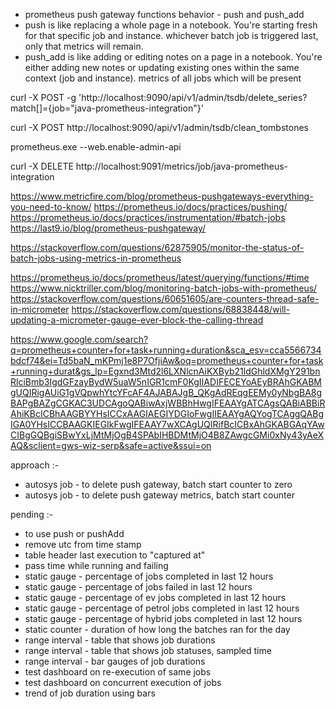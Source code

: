 * prometheus push gateway functions behavior - push and push_add
* push is like replacing a whole page in a notebook. You're starting fresh for that specific job and instance. whichever 
batch job is triggered last, only that metrics will remain. 
* push_add is like adding or editing notes on a page in a notebook. You're either adding new notes or updating existing 
ones within the same context (job and instance). metrics of all jobs which will be present

curl -X POST -g 'http://localhost:9090/api/v1/admin/tsdb/delete_series?match[]={job="java-prometheus-integration"}'

curl -X POST http://localhost:9090/api/v1/admin/tsdb/clean_tombstones

prometheus.exe --web.enable-admin-api

curl -X DELETE http://localhost:9091/metrics/job/java-prometheus-integration

https://www.metricfire.com/blog/prometheus-pushgateways-everything-you-need-to-know/
https://prometheus.io/docs/practices/pushing/
https://prometheus.io/docs/practices/instrumentation/#batch-jobs
https://last9.io/blog/prometheus-pushgateway/

https://stackoverflow.com/questions/62875905/monitor-the-status-of-batch-jobs-using-metrics-in-prometheus

https://prometheus.io/docs/prometheus/latest/querying/functions/#time
https://www.nicktriller.com/blog/monitoring-batch-jobs-with-prometheus/
https://stackoverflow.com/questions/60651605/are-counters-thread-safe-in-micrometer
https://stackoverflow.com/questions/68838448/will-updating-a-micrometer-gauge-ever-block-the-calling-thread

https://www.google.com/search?q=prometheus+counter+for+task+running+duration&sca_esv=cca5566734bdcf74&ei=Td5baN_mKPmj1e8P7OfjiAw&oq=prometheus+counter+for+task+running+durat&gs_lp=Egxnd3Mtd2l6LXNlcnAiKXByb21ldGhldXMgY291bnRlciBmb3IgdGFzayBydW5uaW5nIGR1cmF0KgIIADIFECEYoAEyBRAhGKABMgUQIRigAUiG1gVQpwhYtcYFcAF4AJABAJgB_QKgAdREqgEEMy0yNbgBA8gBAPgBAZgCGKAC3UDCAgoQABiwAxjWBBhHwgIFEAAYgATCAgsQABiABBiRAhiKBcICBhAAGBYYHsICCxAAGIAEGIYDGIoFwgIIEAAYgAQYogTCAggQABgIGA0YHsICCBAAGKIEGIkFwgIFEAAY7wXCAgUQIRifBcICBxAhGKABGAqYAwCIBgGQBgiSBwYxLjMtMjOgB4SPAbIHBDMtMjO4B8ZAwgcGMi0xNy43yAeXAQ&sclient=gws-wiz-serp&safe=active&ssui=on

approach :-
* autosys job - to delete push gateway, batch start counter to zero
* autosys job - to delete push gateway metrics, batch start counter

pending :-
* to use push or pushAdd
* remove utc from time stamp
* table header last execution to "captured at"
* pass time while running and failing
* static gauge - percentage of jobs completed in last 12 hours
* static gauge - percentage of jobs failed in last 12 hours
* static gauge - percentage of ev jobs completed in last 12 hours 
* static gauge - percentage of petrol jobs completed in last 12 hours
* static gauge - percentage of hybrid jobs completed in last 12 hours
* static counter - duration of how long the batches ran for the day
* range interval - table that shows job durations
* range interval - table that shows job statuses, sampled time
* range interval - bar gauges of job durations
* test dashboard on re-execution of same jobs
* test dashboard on concurrent execution of jobs
* trend of job duration using bars